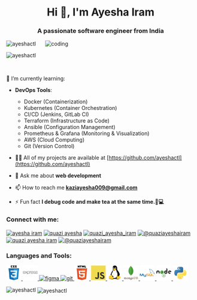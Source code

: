 <h1 align="center">Hi 👋, I'm Ayesha Iram</h1>
<h3 align="center">A passionate software engineer from India</h3>

<img align="right" alt="coding" width="400" src="https://img.freepik.com/premium-photo/cute-chibi-programmer-with-laptop-code-display_1314184-14809.jpg?semt=ais_hybrid">

<p align="left"> 
  <img src="https://komarev.com/ghpvc/?username=ayeshactl&label=Profile%20views&color=0e75b6&style=flat" alt="ayeshactl" />
</p>

<!-- GitHub Profile Trophy -->
<img src="https://github-profile-trophy.vercel.app/?username=ayeshactl" alt="ayeshactl" />

<p align="left">
  <a href="https://twitter.com/" target="blank">
    <img src="https://img.shields.io/twitter/follow/?logo=twitter&style=for-the-badge" alt="" />
  </a>
</p>

🌱 I’m currently learning:  
- **DevOps Tools**:  
  - Docker (Containerization)  
  - Kubernetes (Container Orchestration)  
  - CI/CD (Jenkins, GitLab CI)  
  - Terraform (Infrastructure as Code)  
  - Ansible (Configuration Management)  
  - Prometheus & Grafana (Monitoring & Visualization)  
  - AWS (Cloud Computing)  
  - Git (Version Control)  

- 👨‍💻 All of my projects are available at [https://github.com/ayeshactl](https://github.com/ayeshactl)

- 💬 Ask me about **web development**

- 📫 How to reach me **kaziayesha009@gmail.com**

- ⚡ Fun fact **I debug code and make tea at the same time.🍵💻**

<h3 align="left">Connect with me:</h3>
<p align="left">
<a href="https://linkedin.com/in/ayesha iram" target="blank"><img align="center" src="https://raw.githubusercontent.com/rahuldkjain/github-profile-readme-generator/master/src/images/icons/Social/linked-in-alt.svg" alt="ayesha iram" height="30" width="40" /></a>
<a href="https://stackoverflow.com/users/quazi ayesha" target="blank"><img align="center" src="https://raw.githubusercontent.com/rahuldkjain/github-profile-readme-generator/master/src/images/icons/Social/stack-overflow.svg" alt="quazi ayesha" height="30" width="40" /></a>
<a href="https://instagram.com/quazi_ayesha_iram" target="blank"><img align="center" src="https://raw.githubusercontent.com/rahuldkjain/github-profile-readme-generator/master/src/images/icons/Social/instagram.svg" alt="quazi_ayesha_iram" height="30" width="40" /></a>
<a href="https://hashnode.com/@quaziayeshairam" target="blank"><img align="center" src="https://raw.githubusercontent.com/rahuldkjain/github-profile-readme-generator/master/src/images/icons/Social/hashnode.svg" alt="@quaziayeshairam" height="30" width="40" /></a>
<a href="https://www.hackerrank.com/quazi ayesha iram" target="blank"><img align="center" src="https://raw.githubusercontent.com/rahuldkjain/github-profile-readme-generator/master/src/images/icons/Social/hackerrank.svg" alt="quazi ayesha iram" height="30" width="40" /></a>
<a href="https://www.hackerearth.com/@quaziayeshairam" target="blank"><img align="center" src="https://raw.githubusercontent.com/rahuldkjain/github-profile-readme-generator/master/src/images/icons/Social/hackerearth.svg" alt="@quaziayeshairam" height="30" width="40" /></a>
</p>

<h3 align="left">Languages and Tools:</h3>
<p align="left"> <a href="https://www.w3schools.com/css/" target="_blank" rel="noreferrer"> <img src="https://raw.githubusercontent.com/devicons/devicon/master/icons/css3/css3-original-wordmark.svg" alt="css3" width="40" height="40"/> </a> <a href="https://expressjs.com" target="_blank" rel="noreferrer"> <img src="https://raw.githubusercontent.com/devicons/devicon/master/icons/express/express-original-wordmark.svg" alt="express" width="40" height="40"/> </a> <a href="https://www.figma.com/" target="_blank" rel="noreferrer"> <img src="https://www.vectorlogo.zone/logos/figma/figma-icon.svg" alt="figma" width="40" height="40"/> </a> <a href="https://git-scm.com/" target="_blank" rel="noreferrer"> <img src="https://www.vectorlogo.zone/logos/git-scm/git-scm-icon.svg" alt="git" width="40" height="40"/> </a> <a href="https://www.w3.org/html/" target="_blank" rel="noreferrer"> <img src="https://raw.githubusercontent.com/devicons/devicon/master/icons/html5/html5-original-wordmark.svg" alt="html5" width="40" height="40"/> </a> <a href="https://developer.mozilla.org/en-US/docs/Web/JavaScript" target="_blank" rel="noreferrer"> <img src="https://raw.githubusercontent.com/devicons/devicon/master/icons/javascript/javascript-original.svg" alt="javascript" width="40" height="40"/> </a> <a href="https://www.linux.org/" target="_blank" rel="noreferrer"> <img src="https://raw.githubusercontent.com/devicons/devicon/master/icons/linux/linux-original.svg" alt="linux" width="40" height="40"/> </a> <a href="https://www.mongodb.com/" target="_blank" rel="noreferrer"> <img src="https://raw.githubusercontent.com/devicons/devicon/master/icons/mongodb/mongodb-original-wordmark.svg" alt="mongodb" width="40" height="40"/> </a> <a href="https://www.mysql.com/" target="_blank" rel="noreferrer"> <img src="https://raw.githubusercontent.com/devicons/devicon/master/icons/mysql/mysql-original-wordmark.svg" alt="mysql" width="40" height="40"/> </a> <a href="https://nodejs.org" target="_blank" rel="noreferrer"> <img src="https://raw.githubusercontent.com/devicons/devicon/master/icons/nodejs/nodejs-original-wordmark.svg" alt="nodejs" width="40" height="40"/> </a> <a href="https://www.python.org" target="_blank" rel="noreferrer"> <img src="https://raw.githubusercontent.com/devicons/devicon/master/icons/python/python-original.svg" alt="python" width="40" height="40"/> </a> </p>


<p>
  <img align="left" src="https://github-readme-stats.vercel.app/api/top-langs?username=ayeshactl&show_icons=true&locale=en&layout=compact" alt="ayeshactl" />
</p>

<p>&nbsp;<img align="center" src="https://github-readme-stats.vercel.app/api?username=ayeshactl&show_icons=true&locale=en" alt="ayeshactl" /></p>

